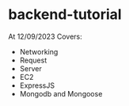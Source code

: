 # backend-tutorial
At 12/09/2023
Covers:
- Networking
- Request
- Server
- EC2
- ExpressJS
- Mongodb and Mongoose
